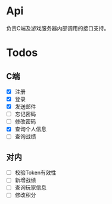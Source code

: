 # Api
负责C端及游戏服务器内部调用的接口支持。
# Todos
## C端
 - [x] 注册
 - [x] 登录
 - [x] 发送邮件
 - [ ] 忘记密码
 - [ ] 修改密码
 - [x] 查询个人信息
 - [ ] 查询战绩

## 对内
 - [ ] 校验Token有效性
 - [ ] 新增战绩
 - [ ] 查询玩家信息
 - [ ] 修改积分
